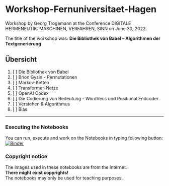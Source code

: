 # Workshop-Fernuniversitaet-Hagen
Workshop by Georg Trogemann at the Conference DIGITALE HERMENEUTIK: MASCHINEN, VERFAHREN, SINN on June 30, 2022.

The title of the workshop was:
**Die Bibliothek von Babel – Algorithmen der Textgenerierung**

## Übersicht

1. [ ] Die Bibliothek von Babel
2. [ ] Brion Gysin - Permutationen   
3. [ ] Markov-Ketten
4. [ ] Transformer-Netze
5. [ ] OpenAI Codex
6. [ ] Die Codierung von Bedeutung - WordVecs und Positional Endcoder
7. [ ] Verstehen & Algorithmus
8. [ ] Bias

----

### Executing the Notebooks

You can run, execute and work on the Notebooks in typing following button: [![Binder](https://mybinder.org/badge_logo.svg)](https://mybinder.org/v2/gh/experimental-informatics/Workshop-Fernuni-Hagen/HEAD)

### Copyright notice

The images used in these notebooks are from the Internet.<br>
**There might exist copyrights!**<br>
The notebooks may only be used for teaching purposes.<br>
